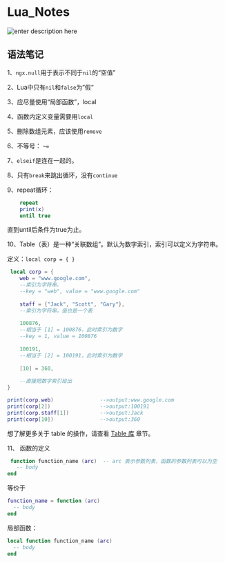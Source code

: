 # Lua_Notes

![enter description here][3]

## 语法笔记

 1、`ngx.null`用于表示不同于`nil`的“空值”
 
 2、Lua中只有`nil`和`false`为”假“
 
 3、应尽量使用“局部函数”，local
 
 4、函数内定义变量需要用`local`
 
 5、删除数组元素，应该使用`remove`
 
 6、不等号： `~=`
 
 7、`elseif`是连在一起的。
 
 8、只有`break`来跳出循环，没有`continue`
 
 9、repeat循环：

``` lua
    repeat
    print(x)
    until true
```
直到until后条件为true为止。
 
 10、Table（表）是一种“关联数组”。默认为数字索引，索引可以定义为字符串。
 
 定义：`local corp = { }`
``` lua
 local corp = {
    web = "www.google.com",   
	--索引为字符串，
	--key = "web", value = "www.google.com"
    
	staff = {"Jack", "Scott", "Gary"}, 
	--索引为字符串，值也是一个表
    
	100876,
	--相当于 [1] = 100876，此时索引为数字
    --key = 1, value = 100876
	
    100191,
	--相当于 [2] = 100191，此时索引为数字
	
    [10] = 360,
	
	--直接把数字索引给出
}
```
``` lua
print(corp.web)               -->output:www.google.com
print(corp[2])                -->output:100191
print(corp.staff[1])          -->output:Jack
print(corp[10])               -->output:360
```

想了解更多关于 table 的操作，请查看 [Table 库][6] 章节。

 11、 函数的定义

``` lua
 function function_name (arc)  -- arc 表示参数列表，函数的参数列表可以为空
   -- body
end
```
等价于

``` lua
function_name = function (arc)
  -- body
end
```
局部函数：

``` lua
local function function_name (arc)
  -- body
end
```

  [3]: http://www.lua.org/images/lua.gif
  [6]: https://moonbingbing.gitbooks.io/openresty-best-practices/content/lua/table_library.html
